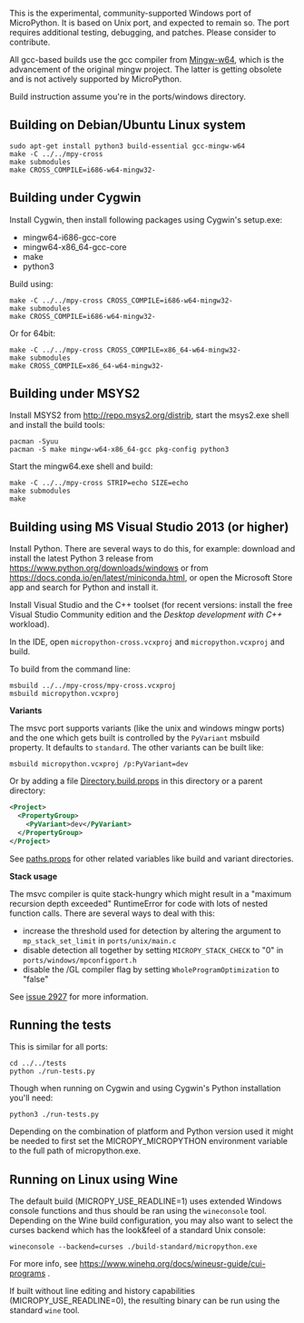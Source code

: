 This is the experimental, community-supported Windows port of MicroPython.
It is based on Unix port, and expected to remain so.
The port requires additional testing, debugging, and patches. Please
consider to contribute.

All gcc-based builds use the gcc compiler from [Mingw-w64](https://www.mingw-w64.org/),
which is the advancement of the original mingw project. The latter is
getting obsolete and is not actively supported by MicroPython.

Build instruction assume you're in the ports/windows directory.

Building on Debian/Ubuntu Linux system
---------------------------------------

    sudo apt-get install python3 build-essential gcc-mingw-w64
    make -C ../../mpy-cross
    make submodules
    make CROSS_COMPILE=i686-w64-mingw32-


Building under Cygwin
---------------------

Install Cygwin, then install following packages using Cygwin's setup.exe:

* mingw64-i686-gcc-core
* mingw64-x86_64-gcc-core
* make
* python3

Build using:

    make -C ../../mpy-cross CROSS_COMPILE=i686-w64-mingw32-
    make submodules
    make CROSS_COMPILE=i686-w64-mingw32-

Or for 64bit:

    make -C ../../mpy-cross CROSS_COMPILE=x86_64-w64-mingw32-
    make submodules
    make CROSS_COMPILE=x86_64-w64-mingw32-


Building under MSYS2
--------------------

Install MSYS2 from http://repo.msys2.org/distrib, start the msys2.exe shell and
install the build tools:

    pacman -Syuu
    pacman -S make mingw-w64-x86_64-gcc pkg-config python3

Start the mingw64.exe shell and build:

    make -C ../../mpy-cross STRIP=echo SIZE=echo
    make submodules
    make


Building using MS Visual Studio 2013 (or higher)
------------------------------------------------

Install Python. There are several ways to do this, for example: download and install the
latest Python 3 release from https://www.python.org/downloads/windows or from
https://docs.conda.io/en/latest/miniconda.html,
or open the Microsoft Store app and search for Python and install it.

Install Visual Studio and the C++ toolset (for recent versions: install
the free Visual Studio Community edition and the *Desktop development with C++* workload).

In the IDE, open `micropython-cross.vcxproj` and `micropython.vcxproj` and build.

To build from the command line:

    msbuild ../../mpy-cross/mpy-cross.vcxproj
    msbuild micropython.vcxproj

__Variants__

The msvc port supports variants (like the unix and windows mingw ports) and the one which gets built is
controlled by the `PyVariant` msbuild property. It defaults to `standard`.
The other variants can be built like:

    msbuild micropython.vcxproj /p:PyVariant=dev

Or by adding a file [Directory.build.props](https://docs.microsoft.com/en-us/visualstudio/msbuild/customize-your-build#directorybuildprops-and-directorybuildtargets) in this directory or a parent directory:

```xml
<Project>
  <PropertyGroup>
    <PyVariant>dev</PyVariant>
  </PropertyGroup>
</Project>
```

See [paths.props](msvc/paths.props) for other related variables like build and variant directories.

__Stack usage__

The msvc compiler is quite stack-hungry which might result in a "maximum recursion depth exceeded"
RuntimeError for code with lots of nested function calls.
There are several ways to deal with this:
- increase the threshold used for detection by altering the argument to `mp_stack_set_limit` in `ports/unix/main.c`
- disable detection all together by setting `MICROPY_STACK_CHECK` to "0" in `ports/windows/mpconfigport.h`
- disable the /GL compiler flag by setting `WholeProgramOptimization` to "false"

See [issue 2927](https://github.com/micropython/micropython/issues/2927) for more information.


Running the tests
-----------------

This is similar for all ports:

    cd ../../tests
    python ./run-tests.py

Though when running on Cygwin and using Cygwin's Python installation you'll need:

    python3 ./run-tests.py

Depending on the combination of platform and Python version used it might be
needed to first set the MICROPY_MICROPYTHON environment variable to
the full path of micropython.exe.


Running on Linux using Wine
---------------------------

The default build (MICROPY_USE_READLINE=1) uses extended Windows console
functions and thus should be ran using the `wineconsole` tool. Depending
on the Wine build configuration, you may also want to select the curses
backend which has the look&feel of a standard Unix console:

    wineconsole --backend=curses ./build-standard/micropython.exe

For more info, see https://www.winehq.org/docs/wineusr-guide/cui-programs .

If built without line editing and history capabilities
(MICROPY_USE_READLINE=0), the resulting binary can be run using the standard
`wine` tool.
